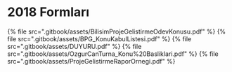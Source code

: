 # 2018 Formları

<!--Index-->

{% file src=".gitbook/assets/BilisimProjeGelistirmeOdevKonusu.pdf" %}
{% file src=".gitbook/assets/BPG_KonuKabulListesi.pdf" %}
{% file src=".gitbook/assets/DUYURU.pdf" %}
{% file src=".gitbook/assets/OzgurCanTurna_Konu%20Basliklari.pdf" %}
{% file src=".gitbook/assets/ProjeGelistirmeRaporOrnegi.pdf" %}

<!--Index-->
